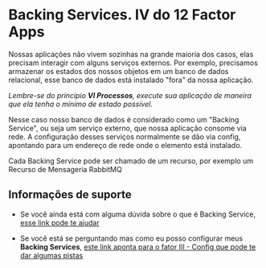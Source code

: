 # Backing Services. IV do 12 Factor Apps

Nossas aplicações não vivem sozinhas na grande maioria dos casos, elas precisam interagir com alguns serviços externos. 
Por exemplo, precisamos armazenar os estados dos nossos objetos em um banco de dados relacional, esse banco de dados está
instalado "fora" da nossa aplicação.

_Lembre-se do princípio **VI Processos**, execute sua aplicação de maneira que ela tenha o mínimo de estado possível._

Nesse caso nosso banco de dados é considerado como um "Backing Service", ou seja um serviço externo, que nossa aplicação consome
via rede. A configuração desses serviços normalmente se dão via config, apontando para um endereço de rede onde o elemento
está instalado.

Cada Backing Service pode ser chamado de um recurso, por exemplo um Recurso de Mensageria RabbitMQ

## Informações de suporte

* Se você ainda está com alguma dúvida sobre o que é Backing Service, [esse link pode te ajudar](https://12factor.net/backing-services)

* Se você está se perguntando mas como eu posso configurar meus **Backing Services**, [este link aponta para o fator III - Config que pode te dar
algumas pistas](https://12factor.net/config)



